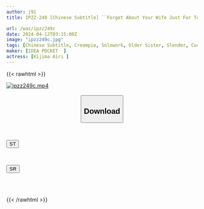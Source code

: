 ```yaml
---
author: j91
title: IPZZ-249 [Chinese Subtitle] ``Forget About Your Wife Just For Today...'' Airi Kijima Is On A Business Trip And Has Sex With Her Lover Who She Reunited With For The First Time In A Year, Without Sparing Even A Second.

url: /was/ipzz249c
date: 2024-04-12T03:15:00Z
image: "ipzz249c.jpg"
tags: [Chinese Subtitle, Creampie, Solowork, Older Sister, Slender, Cuckold	]
maker: [IDEA POCKET  ]
actress: [Kijima Airi ]
---
```



{{< rawhtml >}}

<div class="video" data-videoid="02Wz11agBlUbOQ9">
    <a href="javascript:;">
        <img src="/was/ipzz249c/ipzz249c.jpg" width="WIDTH" height="HEIGHT" alt="ipzz249c.mp4" loading="lazy">
    </a>
</div>

<script type="text/javascript" src="https://j91.asia/asset/on-demand-st.js"></script>

<br>
  <link rel="stylesheet" href="https://j91.asia/asset/bs5.css">
  
  <center>
  <button class="btn btn-primary" type="button" data-bs-toggle="collapse" data-bs-target=".multi-collapse" aria-expanded="false" aria-controls="multiCollapseExample1 multiCollapseExample2"><h2>Download</h2></button></center>
</p>
<div class="row">
  <div class="col">
    <div class="collapse multi-collapse" id="multiCollapseExample1">
      <div class="card card-body">
	      	      <br>
<div class="buttons">  
<p><a href="https://streamtape.to/v/02Wz11agBlUbOQ9" target="_blank"><button class="btn-hover color-3"><i class="fa fa-download"></i> ST</button></a></p></div>
    </div>
  </div>
</div>
  <div class="col">
    <div class="collapse multi-collapse" id="multiCollapseExample2">
      <div class="card card-body">
	      <br>
<div class="buttons">
<p><a href="https://rubystm.com/6eb63vokzsr6" target="_blank"><button class="btn-hover color-9"><i class="fa fa-download"></i> SR</button></a></p></div>
<br><br>
      </div>
    </div>
  </div>
</div>

{{< /rawhtml >}}